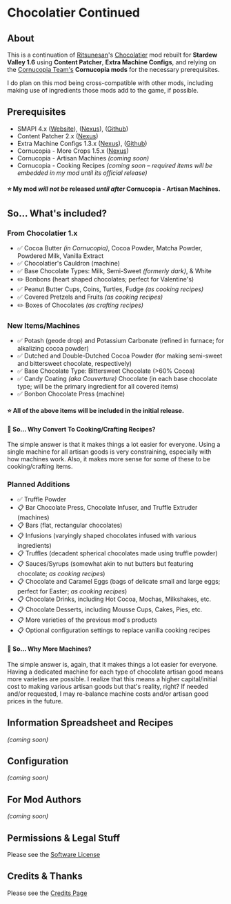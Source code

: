 # Chocolatier Continued

## About

This is a continuation of [Ritsunesan](https://www.nexusmods.com/stardewvalley/users/40687890)'s [Chocolatier](https://www.nexusmods.com/stardewvalley/mods/5403) mod rebuilt for **Stardew Valley 1.6** using **Content Patcher**, **Extra Machine Configs**, and relying on the [Cornucopia Team's](https://github.com/MizuJakkaru/Cornucopia/?tab=readme-ov-file#cornucopia-team) **Cornucopia mods** for the necessary prerequisites.

I do plan on this mod being cross-compatible with other mods, including making use of ingredients those mods add to the game, if possible.

## Prerequisites

- SMAPI 4.x ([Website](https://smapi.io/)), ([Nexus](https://www.nexusmods.com/stardewvalley/mods/2400)), ([Github](https://github.com/Pathoschild/SMAPI/releases))
- Content Patcher 2.x ([Nexus](https://www.nexusmods.com/stardewvalley/mods/1915))
- Extra Machine Configs 1.3.x ([Nexus](https://www.nexusmods.com/stardewvalley/mods/22256)), ([Github](https://github.com/zombifier/My_Stardew_Mods/tree/master/ExtraMachineConfig))
- Cornucopia - More Crops 1.5.x ([Nexus](https://www.nexusmods.com/stardewvalley/mods/19508))
- Cornucopia - Artisan Machines *(coming soon)*
- Cornucopia - Cooking Recipes *(coming soon – required items will be embedded in my mod until its official release)*

#### ⭐️ My mod _will not be_ released _until after_ Cornucopia - Artisan Machines.

## So&hellip; What's included?

### From Chocolatier 1.x

- ✅ Cocoa Butter *(in Cornucopia)*, Cocoa Powder, Matcha Powder, Powdered Milk, Vanilla Extract
- ✅ Chocolatier's Cauldron (machine)
- ✅ Base Chocolate Types: Milk, Semi-Sweet *(formerly dark)*, & White
- ✏️ Bonbons (heart shaped chocolates; perfect for Valentine's)
- ✅ Peanut Butter Cups, Coins, Turtles, Fudge *(as cooking recipes)*
- ✅ Covered Pretzels and Fruits *(as cooking recipes)*
- ✏️ Boxes of Chocolates *(as crafting recipes)*

### New Items/Machines

- ✅ Potash (geode drop) and Potassium Carbonate (refined in furnace; for alkalizing cocoa powder)
- ✅ Dutched and Double-Dutched Cocoa Powder (for making semi-sweet and bittersweet chocolate, respectively)
- ✅ Base Chocolate Type: Bittersweet Chocolate (>60% Cocoa)
- ✅ Candy Coating *(aka Couverture)* Chocolate (in each base chocolate type; will be the primary ingredient for all covered items)
- ✅ Bonbon Chocolate Press (machine)

#### ⭐️ __All__ of the above items will be included in the initial release.

#### 📍 So&hellip; Why Convert To Cooking/Crafting Recipes?

The simple answer is that it makes things a lot easier for everyone. Using a single machine for all artisan goods is very constraining, especially with how machines work. Also, it makes more sense for some of these to be cooking/crafting items.

### Planned Additions

- ✅ Truffle Powder
- 📋 Bar Chocolate Press, Chocolate Infuser, and Truffle Extruder (machines)
- 📋 Bars (flat, rectangular chocolates)
- 📋 Infusions (varyingly shaped chocolates infused with various ingredients)
- 📋 Truffles (decadent spherical chocolates made using truffle powder)
- 📋 Sauces/Syrups (somewhat akin to nut butters but featuring chocolate; *as cooking recipes*)
- 📋 Chocolate and Caramel Eggs (bags of delicate small and large eggs; perfect for Easter; *as cooking recipes*)
- 📋 Chocolate Drinks, including Hot Cocoa, Mochas, Milkshakes, etc.
- 📋 Chocolate Desserts, including Mousse Cups, Cakes, Pies, etc.
- 📋 More varieties of the previous mod's products
- 📋 Optional configuration settings to replace vanilla cooking recipes

#### 📍 So&hellip; Why More Machines?

The simple answer is, again, that it makes things a lot easier for everyone. Having a dedicated machine for each type of chocolate artisan good means more varieties are possible. I realize that this means a higher capital/initial cost to making various artisan goods but that's reality, right? If needed and/or requested, I may re-balance machine costs and/or artisan good prices in the future.

## Information Spreadsheet and Recipes

*(coming soon)*

## Configuration

*(coming soon)*

## For Mod Authors

*(coming soon)*

## Permissions & Legal Stuff

Please see the [Software License](LICENSE)

## Credits & Thanks

Please see the [Credits Page](CREDITS.md)

